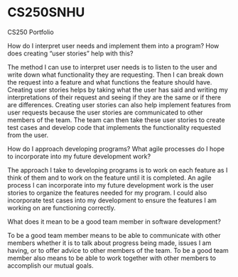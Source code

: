 # CS250SNHU
CS250 Portfolio

How do I interpret user needs and implement them into a program? How does creating “user stories” help with this?

  The method I can use to interpret user needs is to listen to the user and write down what functionality they are requesting.
  Then I can break down the request into a feature and what functions the feature should have.
  Creating user stories helps by taking what the user has said and writing my interpretations of their request and seeing if they are the same or if there are differences.
  Creating user stories can also help implement features from user requests because the user stories are communicated to other members of the team.
  The team can then take these user stories to create test cases and develop code that implements the functionality requested from the user.

How do I approach developing programs? What agile processes do I hope to incorporate into my future development work?

  The approach I take to developing programs is to work on each feature as I think of them and to work on the feature until it is completed.
  An agile process I can incorporate into my future development work is the user stories to organize the features needed for my program.
  I could also incorporate test cases into my development to ensure the features I am working on are functioning correctly.


What does it mean to be a good team member in software development?

To be a good team member means to be able to communicate with other members whether it is to talk about progress being made, issues I am having, or to offer advice to other members of the team.
To be a good team member also means to be able to work together with other members to accomplish our mutual goals.
